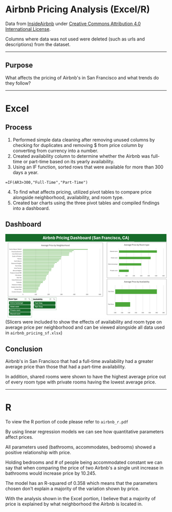 # Airbnb Pricing Analysis (Excel/R)
Data from [InsideAirbnb](https://insideairbnb.com/get-the-data/) under [Creative Commons Attribution 4.0 International License](https://creativecommons.org/licenses/by/4.0/).

Columns where data was not used were deleted (such as urls and descriptions) from the dataset.
***
## Purpose
What affects the pricing of Airbnb's in San Francisco and what trends do they follow?
***
# Excel

## Process
1. Performed simple data cleaning after removing unused columns by checking for duplicates and removing $ from price column by converting from currency into a number.
2. Created availability column to determine whether the Airbnb was full-time or part-time based on its yearly availability.
3. Using an IF function, sorted rows that were available for more than 300 days a year.
```excel
=IF(AR3>300,"Full-Time","Part-Time")
```
4. To find what affects pricing, utilized pivot tables to compare price alongside neighborhood, availability, and room type.
5. Created bar charts using the three pivot tables and compiled findings into a dashboard.

## Dashboard
![image](https://github.com/echu-vb/airbnb_pricing_analysis/blob/34eaa6f4f960d81ecb775cf9dbf01411b3dc7be5/airbnb_dashboard.png)
(Slicers were included to show the effects of availability and room type on average price per neighborhood and can be viewed alongside all data used in `airbnb_pricing_sf.xlsx`)

## Conclusion
Airbnb's in San Francisco that had a full-time availability had a greater average price than those that had a part-time availability. 

In addition, shared rooms were shown to have the highest average price out of every room type with private rooms having the lowest average price. 
***
# R
To view the R portion of code please refer to `airbnb_r.pdf`

By using linear regression models we can see how quantitative parameters affect prices. 

All parameters used (bathrooms, accommodates, bedrooms) showed a positive relationship with price. 

Holding bedrooms and # of people being accommodated constant we can say that when comparing the price of two Airbnb's a single unit increase in bathrooms would increase price by 10.245. 

The model has an R-squared of 0.358 which means that the parameters chosen don't explain a majority of the variation shown by price. 

With the analysis shown in the Excel portion, I believe that a majority of price is explained by what neighborhood the Airbnb is located in. 
